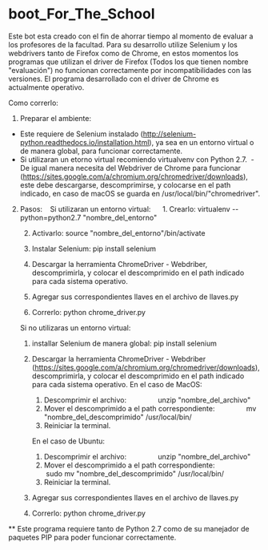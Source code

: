 # boot_For_The_School
Este bot esta creado con el fin de ahorrar tiempo al momento de evaluar a los profesores de la facultad. 
Para su desarrollo utilize Selenium y los webdrivers tanto de Firefox como de Chrome, en estos momentos los programas que utilizan el driver de Firefox (Todos los que tienen nombre "evaluación") no funcionan correctamente por incompatibilidades con las versiones. 
El programa desarrollado con el driver de Chrome es actualmente operativo. 

Como correrlo:

1. Preparar el ambiente:
  - Este requiere de Selenium instalado (http://selenium-python.readthedocs.io/installation.html), ya sea en un entorno virtual o de manera global, para funcionar correctamente.
  - Si utilizaran un etorno virtual recomiendo virtualvenv con Python 2.7.
  - De igual manera necesita del Webdriver de Chrome para funcionar (https://sites.google.com/a/chromium.org/chromedriver/downloads), este debe descargarse, descomprimirse, y colocarse en el path indicado, en caso de macOS se guarda en /usr/local/bin/"chromedriver".  
  
2. Pasos:
    Si utilizaran un entorno virtual:
      1. Crearlo: virtualenv --python=python2.7 "nombre_del_entorno"
      
      2. Activarlo: source "nombre_del_entorno"/bin/activate
      
      3. Instalar Selenium: pip install selenium
      
      4. Descargar la herramienta ChromeDriver - Webdriber, descomprimirla, y colocar el descomprimido en el path indicado para cada sistema operativo.
      
      5. Agregar sus correspondientes llaves en el archivo de llaves.py
      
      6. Correrlo: python chrome_driver.py
    
    Si no utilizaras un entorno virtual:
      1. installar Selenium de manera global: pip install selenium
      
      2. Descargar la herramienta ChromeDriver - Webdriber (https://sites.google.com/a/chromium.org/chromedriver/downloads), descomprimirla, y colocar el descomprimido en el path indicado para cada sistema operativo.
          En el caso de MacOS:
            1. Descomprimir el archivo: 
                unzip "nombre_del_archivo"
            2. Mover el descomprimido a el path correspondiente:
                mv "nombre_del_descomprimido" /usr/local/bin/
            3. Reiniciar la terminal.
          
          En el caso de Ubuntu:
            1. Descomprimir el archivo: 
                unzip "nombre_del_archivo"
            2. Mover el descomprimido a el path correspondiente:
                sudo mv "nombre_del_descomprimido" /usr/local/bin/
            3. Reiniciar la terminal.
  
      5. Agregar sus correspondientes llaves en el archivo de llaves.py
      
      6. Correrlo: python chrome_driver.py
      
** Este programa requiere tanto de Python 2.7 como de su manejador de paquetes PIP para poder funcionar correctamente. 
      
